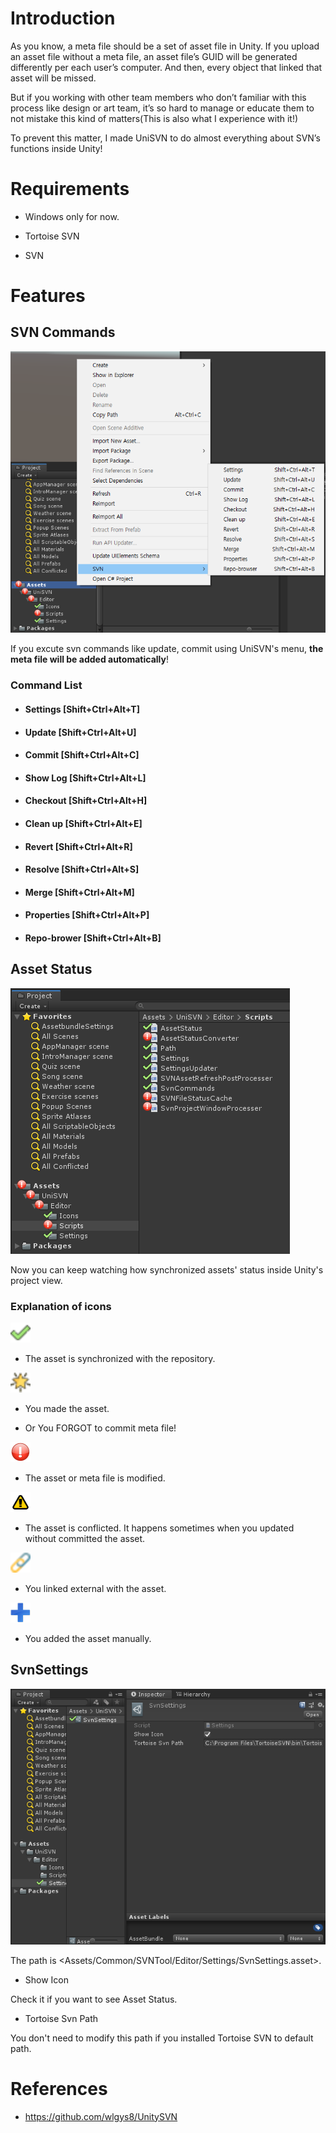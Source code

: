 # Introduction
As you know, a meta file should be a set of asset file in Unity. If you upload an asset file without a meta file, an asset file’s GUID will be generated differently per each user’s computer. And then, every object that linked that asset will be missed.
  
But if you working with other team members who don’t familiar with this process like design or art team, it’s so hard to manage or educate them to not mistake this kind of matters(This is also what I experience with it!)
  
To prevent this matter, I made UniSVN to do almost everything about SVN’s functions inside Unity!

# Requirements

* Windows only for now.

* Tortoise SVN

* SVN


# Features

## SVN Commands

![Commands](Images/Commands.png)

If you excute svn commands like update, commit using UniSVN's menu, **the meta file will be added automatically**!

### Command List

* #### Settings	[Shift+Ctrl+Alt+T]

* #### Update		[Shift+Ctrl+Alt+U]

* #### Commit	[Shift+Ctrl+Alt+C]

* #### Show Log	[Shift+Ctrl+Alt+L]

* #### Checkout	[Shift+Ctrl+Alt+H]

* #### Clean up	[Shift+Ctrl+Alt+E]

* #### Revert		[Shift+Ctrl+Alt+R]

* #### Resolve	[Shift+Ctrl+Alt+S]

* #### Merge		[Shift+Ctrl+Alt+M]

* #### Properties	[Shift+Ctrl+Alt+P]

* #### Repo-brower	[Shift+Ctrl+Alt+B]


## Asset Status

![Status](Images/Status.png)

Now you can keep watching how synchronized assets' status inside Unity's project view.

### Explanation of icons

<img src="Assets/UniSVN/Editor/Icons/icon-committed.png" width="32">

* The asset is synchronized with the repository.


<img src="Assets/UniSVN/Editor/Icons/icon-new.png" width="32">

* You made the asset.

* Or You FORGOT to commit meta file!


<img src="Assets/UniSVN/Editor/Icons/icon-modified.png" width="32">

* The asset or meta file is modified.


<img src="Assets/UniSVN/Editor/Icons/icon-conflicted.png" width="32">

* The asset is conflicted. It happens sometimes when you updated without committed the asset.


<img src="Assets/UniSVN/Editor/Icons/icon-external.png" width="32">

* You linked external with the asset.


<img src="Assets/UniSVN/Editor/Icons/icon-added.png" width="32">

* You added the asset manually.


## SvnSettings

<img src="Images/Settings.png">

The path is <Assets/Common/SVNTool/Editor/Settings/SvnSettings.asset>.


* Show Icon

Check it if you want to see Asset Status.

* Tortoise Svn Path

You don't need to modify this path if you installed Tortoise SVN to default path.


# References

* https://github.com/wlgys8/UnitySVN

